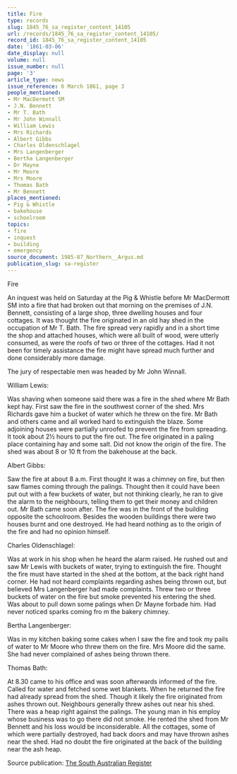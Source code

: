 ```yaml
---
title: Fire
type: records
slug: 1845_76_sa_register_content_14105
url: /records/1845_76_sa_register_content_14105/
record_id: 1845_76_sa_register_content_14105
date: '1861-03-06'
date_display: null
volume: null
issue_number: null
page: '3'
article_type: news
issue_reference: 6 March 1861, page 3
people_mentioned:
- Mr MacDermott SM
- J.N. Bennett
- Mr T. Bath
- Mr John Winnall
- William Lewis
- Mrs Richards
- Albert Gibbs
- Charles Oldenschlagel
- Mrs Langenberger
- Bertha Langenberger
- Dr Mayne
- Mr Moore
- Mrs Moore
- Thomas Bath
- Mr Bennett
places_mentioned:
- Pig & Whistle
- bakehouse
- schoolroom
topics:
- fire
- inquest
- building
- emergency
source_document: 1985-87_Northern__Argus.md
publication_slug: sa-register
---
```


Fire

An inquest was held on Saturday at the Pig & Whistle before Mr MacDermott SM into a fire that had broken out that morning on the premises of J.N. Bennett, consisting of a large shop, three dwelling houses and four cottages.  It was thought the fire originated in an old hay shed in the occupation of Mr T. Bath.  The fire spread very rapidly and in a short time the shop and attached houses, which were all built of wood, were utterly consumed, as were the roofs of two or three of the cottages.  Had it not been for timely assistance the fire might have spread much further and done considerably more damage.

The jury of respectable men was headed by Mr John Winnall.

William Lewis:

Was shaving when someone said there was a fire in the shed where Mr Bath kept hay.  First saw the fire in the southwest corner of the shed.  Mrs Richards gave him a bucket of water which he threw on the fire.  Mr Bath and others came and all worked hard to extinguish the blaze.  Some adjoining houses were partially unroofed to prevent the fire from spreading.  It took about 2½ hours to put the fire out.  The fire originated in a paling place containing hay and some salt.  Did not know the origin of the fire.  The shed was about 8 or 10 ft from the bakehouse at the back.

Albert Gibbs:

Saw the fire at about 8 a.m.  First thought it was a chimney on fire, but then saw flames coming through the palings.  Thought then it could have been put out with a few buckets of water, but not thinking clearly, he ran to give the alarm to the neighbours, telling them to get their money and children out.  Mr Bath came soon after.  The fire was in the front of the building opposite the schoolroom.  Besides the wooden buildings there were two houses burnt and one destroyed. He had heard nothing as to the origin of the fire and had no opinion himself.

Charles Oldenschlagel:

Was at work in his shop when he heard the alarm raised.  He rushed out and saw Mr Lewis with buckets of water, trying to extinguish the fire. Thought the fire must have started in the shed at the bottom, at the back right hand corner.  He had not heard complaints regarding ashes being thrown out, but believed Mrs Langenberger had made complaints.  Threw two or three buckets of water on the fire but smoke prevented his entering the shed.  Was about to pull down some palings when Dr Mayne forbade him.  Had never noticed sparks coming fro m the bakery chimney.

Bertha Langenberger:

Was in my kitchen baking some cakes when I saw the fire and took my pails of water to Mr Moore who threw them on the fire.  Mrs Moore did the same.  She had never complained of ashes being thrown there.

Thomas Bath:

At 8.30 came to his office and was soon afterwards informed of the fire.  Called for water and fetched some wet blankets.  When he returned the fire had already spread from the shed.  Though it likely the fire originated from ashes thrown out.   Neighbours generally threw ashes out near his shed.  There was a heap right against the palings.  The young man in his employ whose business was to go there did not smoke.  He rented the shed from Mr Bennett and his loss would be inconsiderable.  All the cottages, some of which were partially destroyed, had back doors and may have thrown ashes near the shed.  Had no doubt the fire originated at the back of the building near the ash heap.

Source publication: [The South Australian Register](/publications/sa-register/)
